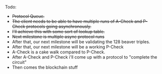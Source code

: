 Todo:
- ~~Protocol Queue.~~
- ~~The client needs to be able to have multiple runs of A-Check and P-Check protocols going asynchronously.~~
- ~~I'll achieve this with some sort of lookup table.~~
- ~~Next milestone is multiple async protocol runs~~
- After that, our next milestone will be validating the 128 beaver triples.
- After that, our next milestone will be a working P-Check
- A-Check is a cake walk compared to P-Check.
- After A-Check and P-Check i'll come up with a protocol to "complete the circuit"
- Then comes the blockchain stuff
